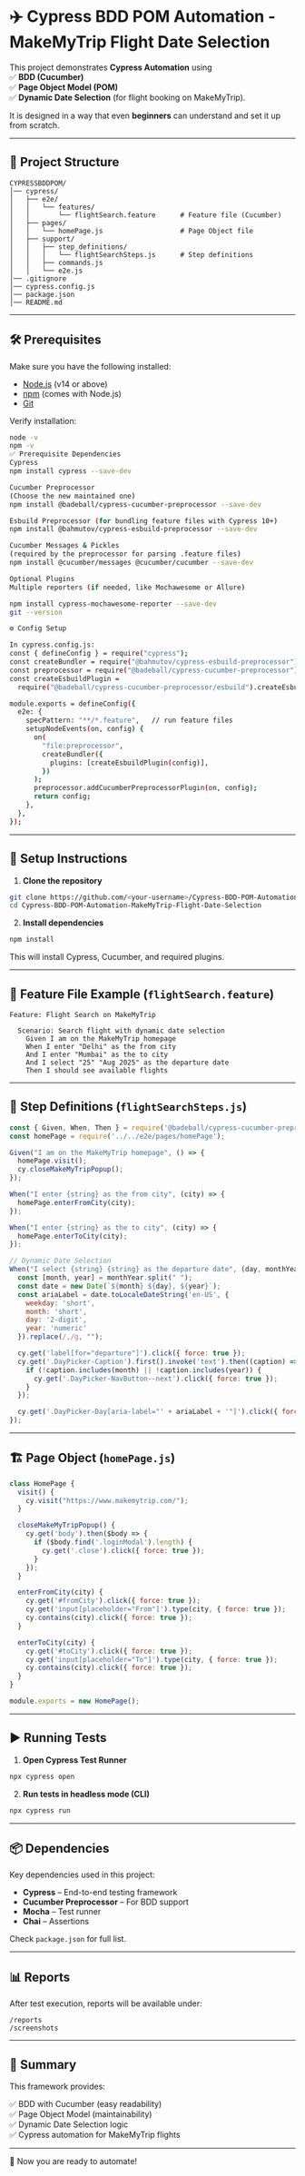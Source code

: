 # ✈️ Cypress BDD POM Automation - MakeMyTrip Flight Date Selection

This project demonstrates **Cypress Automation** using  
✅ **BDD (Cucumber)**  
✅ **Page Object Model (POM)**  
✅ **Dynamic Date Selection** (for flight booking on MakeMyTrip).  

It is designed in a way that even **beginners** can understand and set it up from scratch.

---

## 📂 Project Structure

```
CYPRESSBDDPOM/
│── cypress/
│   ├── e2e/
│   │   └── features/
│   │       └── flightSearch.feature      # Feature file (Cucumber)
│   ├── pages/
│   │   └── homePage.js                   # Page Object file
│   ├── support/
│   │   ├── step_definitions/
│   │   │   └── flightSearchSteps.js      # Step definitions
│   │   ├── commands.js
│   │   └── e2e.js
│── .gitignore
│── cypress.config.js
│── package.json
│── README.md
```

---

## 🛠️ Prerequisites

Make sure you have the following installed:

- [Node.js](https://nodejs.org/) (v14 or above)
- [npm](https://www.npmjs.com/) (comes with Node.js)
- [Git](https://git-scm.com/)

Verify installation:

```bash
node -v
npm -v
✅ Prerequisite Dependencies
Cypress
npm install cypress --save-dev

Cucumber Preprocessor
(Choose the new maintained one)
npm install @badeball/cypress-cucumber-preprocessor --save-dev

Esbuild Preprocessor (for bundling feature files with Cypress 10+)
npm install @bahmutov/cypress-esbuild-preprocessor --save-dev

Cucumber Messages & Pickles
(required by the preprocessor for parsing .feature files)
npm install @cucumber/messages @cucumber/cucumber --save-dev

Optional Plugins
Multiple reporters (if needed, like Mochawesome or Allure)

npm install cypress-mochawesome-reporter --save-dev
git --version

⚙️ Config Setup

In cypress.config.js:
const { defineConfig } = require("cypress");
const createBundler = require("@bahmutov/cypress-esbuild-preprocessor");
const preprocessor = require("@badeball/cypress-cucumber-preprocessor");
const createEsbuildPlugin =
  require("@badeball/cypress-cucumber-preprocessor/esbuild").createEsbuildPlugin;

module.exports = defineConfig({
  e2e: {
    specPattern: "**/*.feature",   // run feature files
    setupNodeEvents(on, config) {
      on(
        "file:preprocessor",
        createBundler({
          plugins: [createEsbuildPlugin(config)],
        })
      );
      preprocessor.addCucumberPreprocessorPlugin(on, config);
      return config;
    },
  },
});
```

---

## 🚀 Setup Instructions

1. **Clone the repository**

```bash
git clone https://github.com/<your-username>/Cypress-BDD-POM-Automation-MakeMyTrip-Flight-Date-Selection.git
cd Cypress-BDD-POM-Automation-MakeMyTrip-Flight-Date-Selection
```

2. **Install dependencies**

```bash
npm install
```

This will install Cypress, Cucumber, and required plugins.

---

## 📑 Feature File Example (`flightSearch.feature`)

```gherkin
Feature: Flight Search on MakeMyTrip

  Scenario: Search flight with dynamic date selection
    Given I am on the MakeMyTrip homepage
    When I enter "Delhi" as the from city
    And I enter "Mumbai" as the to city
    And I select "25" "Aug 2025" as the departure date
    Then I should see available flights
```

---

## 📜 Step Definitions (`flightSearchSteps.js`)

```javascript
const { Given, When, Then } = require('@badeball/cypress-cucumber-preprocessor');
const homePage = require('../../e2e/pages/homePage');

Given("I am on the MakeMyTrip homepage", () => {
  homePage.visit();
  cy.closeMakeMyTripPopup();
});

When("I enter {string} as the from city", (city) => {
  homePage.enterFromCity(city);
});

When("I enter {string} as the to city", (city) => {
  homePage.enterToCity(city);
});

// Dynamic Date Selection
When("I select {string} {string} as the departure date", (day, monthYear) => {
  const [month, year] = monthYear.split(" ");
  const date = new Date(`${month} ${day}, ${year}`);
  const ariaLabel = date.toLocaleDateString('en-US', {
    weekday: 'short',
    month: 'short',
    day: '2-digit',
    year: 'numeric'
  }).replace(/,/g, "");

  cy.get('label[for="departure"]').click({ force: true });
  cy.get('.DayPicker-Caption').first().invoke('text').then((caption) => {
    if (!caption.includes(month) || !caption.includes(year)) {
      cy.get('.DayPicker-NavButton--next').click({ force: true });
    }
  });

  cy.get('.DayPicker-Day[aria-label="' + ariaLabel + '"]').click({ force: true });
});
```

---

## 🏗️ Page Object (`homePage.js`)

```javascript
class HomePage {
  visit() {
    cy.visit("https://www.makemytrip.com/");
  }

  closeMakeMyTripPopup() {
    cy.get('body').then($body => {
      if ($body.find('.loginModal').length) {
        cy.get('.close').click({ force: true });
      }
    });
  }

  enterFromCity(city) {
    cy.get('#fromCity').click({ force: true });
    cy.get('input[placeholder="From"]').type(city, { force: true });
    cy.contains(city).click({ force: true });
  }

  enterToCity(city) {
    cy.get('#toCity').click({ force: true });
    cy.get('input[placeholder="To"]').type(city, { force: true });
    cy.contains(city).click({ force: true });
  }
}

module.exports = new HomePage();
```

---

## ▶️ Running Tests

1. **Open Cypress Test Runner**

```bash
npx cypress open
```

2. **Run tests in headless mode (CLI)**

```bash
npx cypress run
```

---

## 📦 Dependencies

Key dependencies used in this project:

- **Cypress** – End-to-end testing framework  
- **Cucumber Preprocessor** – For BDD support  
- **Mocha** – Test runner  
- **Chai** – Assertions  

Check `package.json` for full list.

---

## 📊 Reports

After test execution, reports will be available under:

```
/reports
/screenshots
```

---

## 🎯 Summary

This framework provides:

✅ BDD with Cucumber (easy readability)  
✅ Page Object Model (maintainability)  
✅ Dynamic Date Selection logic  
✅ Cypress automation for MakeMyTrip flights  

---

🚀 Now you are ready to automate!


